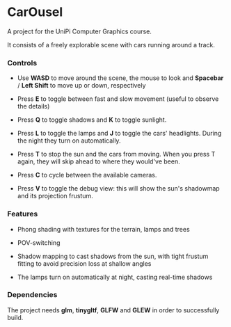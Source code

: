 # CarOusel

A project for the UniPi Computer Graphics course.

It consists of a freely explorable scene with cars running around a track.

### Controls

- Use **WASD** to move around the scene, the mouse to look and **Spacebar** / **Left Shift** to move up or down, respectively

- Press **E** to toggle between fast and slow movement (useful to observe the details)

- Press **Q** to toggle shadows and **K** to toggle sunlight.

- Press **L** to toggle the lamps and **J** to toggle the cars' headlights. During the night they turn on automatically.

- Press **T** to stop the sun and the cars from moving. When you press T again, they will skip ahead to where they would've been.

- Press **C** to cycle between the available cameras.

- Press **V** to toggle the debug view: this will show the sun's shadowmap and its projection frustum.

### Features

- Phong shading with textures for the terrain, lamps and trees

- POV-switching

- Shadow mapping to cast shadows from the sun, with tight frustum fitting to avoid precision loss at shallow angles 

- The lamps turn on automatically at night, casting real-time shadows

### Dependencies

The project needs **glm**, **tinygltf**, **GLFW** and **GLEW** in order to successfully build.
